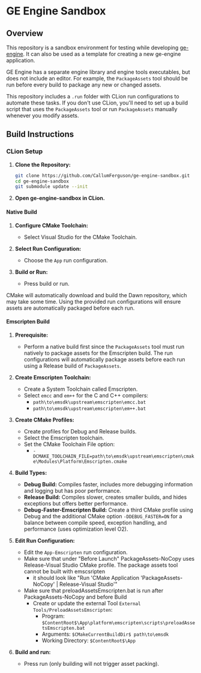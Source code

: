 # GE Engine Sandbox

## Overview

This repository is a sandbox environment for testing while developing [ge-engine](https://github.com/CallumFerguson/ge-engine). It can also be used as a template for creating a new ge-engine application.

GE Engine has a separate engine library and engine tools executables, but does not include an editor. For
example, the `PackageAssets` tool should be run before every build to package any new or changed assets.

This repository includes a `.run` folder with CLion run configurations to automate these tasks. If you don't use CLion,
you'll need to set up a build script that uses the `PackageAssets` tool or run `PackageAssets` manually whenever you
modify assets.

## Build Instructions

### CLion Setup

1. **Clone the Repository:**

   ```sh
   git clone https://github.com/CallumFerguson/ge-engine-sandbox.git
   cd ge-engine-sandbox
   git submodule update --init
   ```

2. **Open ge-engine-sandbox in CLion.**

#### Native Build

1. **Configure CMake Toolchain:**
    - Select Visual Studio for the CMake Toolchain.

2. **Select Run Configuration:**
    - Choose the `App` run configuration.

3. **Build or Run:**
    - Press build or run.

CMake will automatically download and build the Dawn repository, which may take some time. Using the provided run
configurations will ensure assets are automatically packaged before each run.

#### Emscripten Build

1. **Prerequisite:**
    - Perform a native build first since the `PackageAssets` tool must run natively to package assets for the Emscripten
      build. The run configurations will automatically package assets before each run using a Release build
      of `PackageAssets`.

2. **Create Emscripten Toolchain:**
    - Create a System Toolchain called Emscripten.
    - Select `emcc` and `em++` for the C and C++ compilers:
        - `path\to\emsdk\upstream\emscripten\emcc.bat`
        - `path\to\emsdk\upstream\emscripten\em++.bat`

3. **Create CMake Profiles:**
    - Create profiles for Debug and Release builds.
    - Select the Emscripten toolchain.
    - Set the CMake Toolchain File option:
        - `-DCMAKE_TOOLCHAIN_FILE=path\to\emsdk\upstream\emscripten\cmake\Modules\Platform\Emscripten.cmake`

4. **Build Types:**
    - **Debug Build:** Compiles faster, includes more debugging information and logging but has poor performance.
    - **Release Build:** Compiles slower, creates smaller builds, and hides exceptions but offers better performance.
    - **Debug-Faster-Emscripten Build:** Create a third CMake profile using Debug and the additional CMake
      option `-DDEBUG_FASTER=ON` for a balance between compile speed, exception handling, and performance (uses
      optimization level O2).

5. **Edit Run Configuration:**
    - Edit the `App-Emscripten` run configuration.
    - Make sure that under "Before Launch" PackageAssets-NoCopy uses Release-Visual Studio CMake profile. The package assets tool cannot be built with emscsripten
      - it should look like "Run 'CMake Application 'PackageAssets-NoCopy' | Release-Visual Studio'"
    - Make sure that preloadAssetsEmscripten.bat is run after PackageAssets-NoCopy and before Build
      - Create or update the external Tool `External Tools/PreloadAssetsEmscripten`:
          - Program: `$ContentRoot$\App\platform\emscripten\scripts\preloadAssetsEmscripten.bat`
          - Arguments: `$CMakeCurrentBuildDir$ path\to\emsdk`
          - Working Directory: `$ContentRoot$\App`

6. **Build and run:**
    - Press run (only building will not trigger asset packing).
